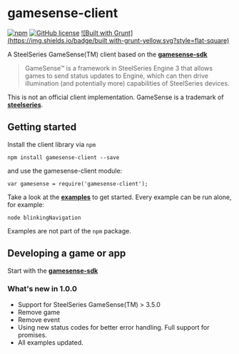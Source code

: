 # gamesense-client
[![npm](https://img.shields.io/npm/v/gamesense-client.svg?style=flat-square)](https://www.npmjs.com/package/gamesense-client)
[![GitHub license](https://img.shields.io/badge/license-MIT-blue.svg?style=flat-square)](https://raw.githubusercontent.com/cschuller/gamesense-client/master/LICENSE)
[![Built with Grunt](https://img.shields.io/badge/built with-grunt-yellow.svg?style=flat-square)](http://gruntjs.com/)


A SteelSeries GameSense(TM) client based on the [**gamesense-sdk**](https://github.com/SteelSeries/gamesense-sdk)

> GameSense™ is a framework in SteelSeries Engine 3 that allows games to send status 
> updates to Engine, which can then drive illumination (and potentially more) 
> capabilities of SteelSeries devices. 

This is not an official client implementation. GameSense is a trademark of [**steelseries**](http://steelseries.com/). 

## Getting started

Install the client library via ```npm```

``` npm install gamesense-client --save ```

and use the gamesense-client module:

``` var gamesense = require('gamesense-client'); ```

Take a look at the [**examples**](https://github.com/cschuller/gamesense-client/tree/master/examples) to get started. 
Every example can be run alone, for example:

``` node blinkingNavigation ```

Examples are not part of the ```npm``` package.

## Developing a game or app
 
Start with the [**gamesense-sdk**](https://github.com/SteelSeries/gamesense-sdk) 
 
### What's new in 1.0.0

- Support for SteelSeries GameSense(TM) > 3.5.0
- Remove game 
- Remove event
- Using new status codes for better error handling. Full support for promises.
- All examples updated. 

